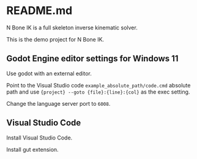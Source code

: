 # README.md

N Bone IK is a full skeleton inverse kinematic solver.

This is the demo project for N Bone IK.

## Godot Engine editor settings for Windows 11

Use godot with an external editor.

Point to the Visual Studio code `example_absolute_path/code.cmd` absolute path  and use `{project} --goto {file}:{line}:{col}` as the exec setting.

Change the language server port to `6008`.

## Visual Studio Code

Install Visual Studio Code.

Install gut extension.
